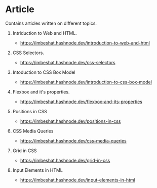 # Article
Contains articles written on different topics.

1. Intriduction to Web and HTML.
   - https://imbeshat.hashnode.dev/introduction-to-web-and-html
   
2. CSS Selectors.
   - https://imbeshat.hashnode.dev/css-selectors

3. Intoduction to CSS Box Model
   - https://imbeshat.hashnode.dev/introduction-to-css-box-model

4. Flexbox and it's properties.
   - https://imbeshat.hashnode.dev/flexbox-and-its-properties

5. Positions in CSS
   - https://imbeshat.hashnode.dev/positions-in-css
   
6. CSS Media Queries
   - https://imbeshat.hashnode.dev/css-media-queries
   
7. Grid in CSS
   - https://imbeshat.hashnode.dev/grid-in-css

8. Input Elements in HTML
   - https://imbeshat.hashnode.dev/input-elements-in-html
